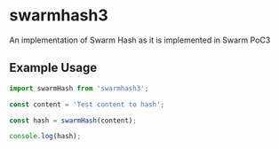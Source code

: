swarmhash3
==========
An implementation of Swarm Hash as it is implemented in Swarm PoC3

Example Usage
-------------
```typescript
import swarmHash from 'swarmhash3';

const content = 'Test content to hash';

const hash = swarmHash(content);

console.log(hash);
```